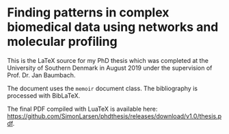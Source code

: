 Finding patterns in complex biomedical data using networks and molecular profiling
==================================================================================

This is the LaTeX source for my PhD thesis which was completed at the University of Southern Denmark in August 2019 under the supervision of Prof. Dr. Jan Baumbach.

The document uses the `memoir` document class. The bibliography is processed with BibLaTeX.

The final PDF compiled with LuaTeX is available here: https://github.com/SimonLarsen/phdthesis/releases/download/v1.0/thesis.pdf.
